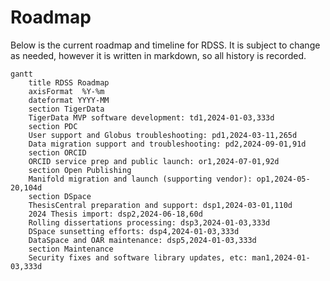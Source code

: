 # Roadmap

Below is the current roadmap and timeline for RDSS. It is subject to change as needed, however it is written in markdown, so all history is recorded.

```mermaid
gantt
    title RDSS Roadmap
    axisFormat  %Y-%m
    dateformat YYYY-MM
    section TigerData
    TigerData MVP software development: td1,2024-01-03,333d
    section PDC
    User support and Globus troubleshooting: pd1,2024-03-11,265d
    Data migration support and troubleshooting: pd2,2024-09-01,91d
    section ORCID
    ORCID service prep and public launch: or1,2024-07-01,92d
    section Open Publishing
    Manifold migration and launch (supporting vendor): op1,2024-05-20,104d
    section DSpace
    ThesisCentral preparation and support: dsp1,2024-03-01,110d
    2024 Thesis import: dsp2,2024-06-18,60d
    Rolling dissertations processing: dsp3,2024-01-03,333d
    DSpace sunsetting efforts: dsp4,2024-01-03,333d
    DataSpace and OAR maintenance: dsp5,2024-01-03,333d
    section Maintenance
    Security fixes and software library updates, etc: man1,2024-01-03,333d
```
